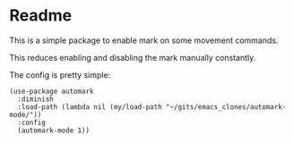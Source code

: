 Readme
======

This is a simple package to enable mark on some movement commands.

This reduces enabling and disabling the mark manually constantly.

The config is pretty simple:

```Lisp
(use-package automark
  :diminish
  :load-path (lambda nil (my/load-path "~/gits/emacs_clones/automark-mode/"))
  :config
  (automark-mode 1))
```
